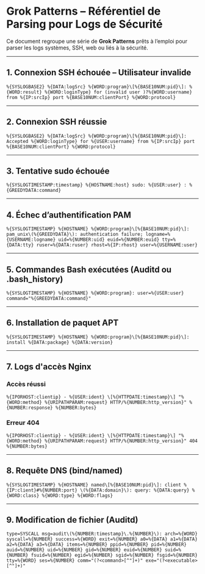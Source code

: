 
# Grok Patterns – Référentiel de Parsing pour Logs de Sécurité

Ce document regroupe une série de **Grok Patterns** prêts à l’emploi pour parser les logs systèmes, SSH, web ou liés à la sécurité.

---

## 1. Connexion SSH échouée – Utilisateur invalide

```grok
%{SYSLOGBASE2} %{DATA:logSrc} %{WORD:program}\[%{BASE10NUM:pid}\]: %{WORD:result} %{WORD:loginType} for (invalid user )?%{WORD:username} from %{IP:srcIp} port %{BASE10NUM:clientPort} %{WORD:protocol}
```

---

## 2. Connexion SSH réussie

```grok
%{SYSLOGBASE2} %{DATA:logSrc} %{WORD:program}\[%{BASE10NUM:pid}\]: Accepted %{WORD:loginType} for %{USER:username} from %{IP:srcIp} port %{BASE10NUM:clientPort} %{WORD:protocol}
```

---

## 3. Tentative sudo échouée

```grok
%{SYSLOGTIMESTAMP:timestamp} %{HOSTNAME:host} sudo: %{USER:user} : %{GREEDYDATA:command}
```

---

## 4. Échec d’authentification PAM

```grok
%{SYSLOGTIMESTAMP} %{HOSTNAME} %{WORD:program}\[%{BASE10NUM:pid}\]: pam_unix\(%{GREEDYDATA}\): authentication failure; logname=%{USERNAME:logname} uid=%{NUMBER:uid} euid=%{NUMBER:euid} tty=%{DATA:tty} ruser=%{DATA:ruser} rhost=%{IP:rhost} user=%{USERNAME:user}
```

---

## 5. Commandes Bash exécutées (Auditd ou .bash_history)

```grok
%{SYSLOGTIMESTAMP} %{HOSTNAME} %{WORD:program}: user=%{USER:user} command="%{GREEDYDATA:command}"
```

---

## 6. Installation de paquet APT

```grok
%{SYSLOGTIMESTAMP} %{HOSTNAME} %{WORD:program}\[%{BASE10NUM:pid}\]: install %{DATA:package} %{DATA:version}
```

---

## 7. Logs d'accès Nginx

### Accès réussi

```grok
%{IPORHOST:clientip} - %{USER:ident} \[%{HTTPDATE:timestamp}\] "%{WORD:method} %{URIPATHPARAM:request} HTTP/%{NUMBER:http_version}" %{NUMBER:response} %{NUMBER:bytes}
```

### Erreur 404

```grok
%{IPORHOST:clientip} - %{USER:ident} \[%{HTTPDATE:timestamp}\] "%{WORD:method} %{URIPATHPARAM:request} HTTP/%{NUMBER:http_version}" 404 %{NUMBER:bytes}
```

---

## 8. Requête DNS (bind/named)

```grok
%{SYSLOGTIMESTAMP} %{HOSTNAME} named\[%{BASE10NUM:pid}\]: client %{IP:client}#%{NUMBER:port} \(%{DATA:domain}\): query: %{DATA:query} %{WORD:class} %{WORD:type} %{WORD:flags}
```

---

## 9. Modification de fichier (Auditd)

```grok
type=SYSCALL msg=audit\(%{NUMBER:timestamp}\.%{NUMBER}\): arch=%{WORD} syscall=%{NUMBER} success=%{WORD} exit=%{NUMBER} a0=%{DATA} a1=%{DATA} a2=%{DATA} a3=%{DATA} items=%{NUMBER} ppid=%{NUMBER} pid=%{NUMBER} auid=%{NUMBER} uid=%{NUMBER} gid=%{NUMBER} euid=%{NUMBER} suid=%{NUMBER} fsuid=%{NUMBER} egid=%{NUMBER} sgid=%{NUMBER} fsgid=%{NUMBER} tty=%{WORD} ses=%{NUMBER} comm="(?<command>[^"]+)" exe="(?<executable>[^"]+)"
```
